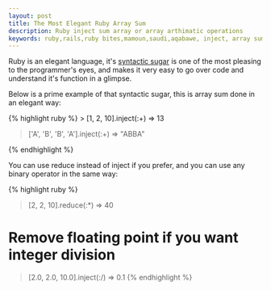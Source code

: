 ```yaml
---
layout: post
title: The Most Elegant Ruby Array Sum
description: Ruby inject sum array or array arthimatic operations
keywords: ruby,rails,ruby bites,mamoun,saudi,aqabawe, inject, array sum
---
```


<p>
Ruby is an elegant language, it's <a href='http://en.wikipedia.org/wiki/Syntactic_sugar'>syntactic sugar</a> is one of the most pleasing to the programmer's eyes, and makes it very easy to go over code and understand it's function in a glimpse.
<p>
<p>
Below is a prime example of that syntactic sugar, this is array sum done in an elegant way:
</p>
{% highlight ruby %}
  > [1, 2, 10].inject(:+)
  => 13

  > ['A', 'B', 'B', 'A'].inject(:+)
  => "ABBA"

{% endhighlight %}

<p>
You can use reduce instead of inject if you prefer, and you can use any binary operator in the same way:
</p>

{% highlight ruby %}
 > [2, 2, 10].reduce(:*)
 => 40

 # Remove floating point if you want integer division

 > [2.0, 2.0, 10.0].inject(:/)
 => 0.1
{% endhighlight %}
